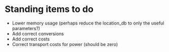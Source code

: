 # Standing items to do

- Lower memory usage (perhaps reduce the location_db to only the useful parameters?)
- Add correct conversions
- Add correct costs
- Correct transport costs for power (should be zero)


